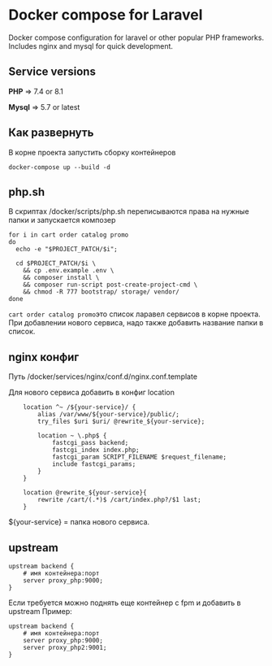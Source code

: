 # Docker compose for Laravel

Docker compose configuration for laravel or other popular PHP frameworks.
Includes nginx and mysql for quick development.

## Service versions

**PHP** => 7.4 or 8.1

**Mysql** => 5.7 or latest

## Как развернуть

В корне проекта запустить сборку контейнеров
```
docker-compose up --build -d
```
## php.sh
В скриптах /docker/scripts/php.sh переписываются права на нужные папки и запускается композер

```
for i in cart order catalog promo
do 
  echo -e "$PROJECT_PATCH/$i";
  
  cd $PROJECT_PATCH/$i \
    && cp .env.example .env \
    && composer install \
    && composer run-script post-create-project-cmd \
    && chmod -R 777 bootstrap/ storage/ vendor/ 
done
```
`cart order catalog promo`это список ларавел сервисов в корне проекта.
При добавлении нового сервиса, надо также добавить название папки в список.

## nginx конфиг
Путь /docker/services/nginx/conf.d/nginx.conf.template

Для нового сервиса добавить в конфиг location

```nginx configuration
    location ^~ /${your-service}/ {
        alias /var/www/${your-service}/public/;
        try_files $uri $uri/ @rewrite_${your-service};

        location ~ \.php$ {
            fastcgi_pass backend;
            fastcgi_index index.php;
            fastcgi_param SCRIPT_FILENAME $request_filename;
            include fastcgi_params;
        }
    }
    
    location @rewrite_${your-service}{
        rewrite /cart/(.*)$ /cart/index.php?/$1 last;
    }
```
${your-service} = папка нового сервиса.

## upstream
```nginx configuration
upstream backend {
    # имя контейнера:порт
    server proxy_php:9000;
}
```
Если требуется можно поднять еще контейнер с fpm и добавить в upstream
Пример:

```nginx configuration
upstream backend {
    # имя контейнера:порт
    server proxy_php:9000;
    server proxy_php2:9001;
}
```